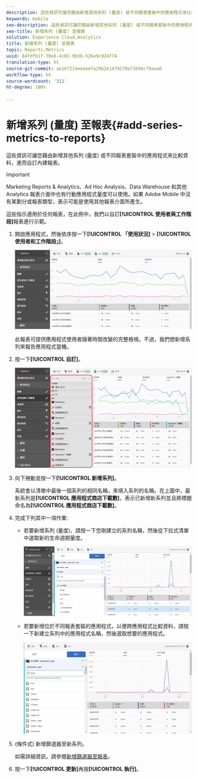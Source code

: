 ```yaml
---
description: 這些資訊可讓您藉由新增其他系列 (量度) 或不同報表套裝中的應用程式來比較資料，進而自訂內建報表。
keywords: mobile
seo-description: 這些資訊可讓您藉由新增其他系列 (量度) 或不同報表套裝中的應用程式來比較資料，進而自訂內建報表。
seo-title: 新增系列 (量度) 至報表
solution: Experience Cloud,Analytics
title: 新增系列 (量度) 至報表
topic: Reports,Metrics
uuid: 84fdfb1f-70e6-4c02-9b3b-526e9c924f74
translation-type: ht
source-git-commit: ae16f224eeaeefa29b2e1479270a72694c79aaa0
workflow-type: ht
source-wordcount: '311'
ht-degree: 100%

---
```



# 新增系列 (量度) 至報表{#add-series-metrics-to-reports}

這些資訊可讓您藉由新增其他系列 (量度) 或不同報表套裝中的應用程式來比較資料，進而自訂內建報表。

>[!IMPORTANT]
>
>Marketing Reports &amp; Analytics、Ad Hoc Analysis、Data Warehouse 和其他 Analytics 報表介面中也有行動應用程式量度可以使用。如果 Adobe Mobile 中沒有某劃分或報表類型，表示可能是使用其他報表介面所產生。

這些指示適用於任何報表，在此例中，我們以自訂&#x200B;**[!UICONTROL 使用者與工作階段]**&#x200B;報表進行示範。

1. 開啟應用程式，然後依序按一下&#x200B;**[!UICONTROL 「使用狀況]** > **[!UICONTROL 使用者和工作階段」]**。

   ![步驟結果](assets/customize1.png)

   此報表可提供應用程式使用者隨著時間改變的完整檢視。不過，我們想新增系列來報告應用程式當機。

1. 按一下&#x200B;**[!UICONTROL 自訂]**。

   ![步驟結果](assets/customize2.png)

1. 向下捲動並按一下&#x200B;**[!UICONTROL 新增系列]**。

   系統會以清單中最後一個系列的相同名稱，來填入系列的名稱。在上圖中，最新系列是&#x200B;**[!UICONTROL 應用程式商店下載數]**，表示已新增新系列並且將標題命名為&#x200B;**[!UICONTROL 應用程式商店下載數]**。

1. 完成下列其中一項作業:

   * 若要新增系列 (量度)，請按一下您剛建立的系列名稱，然後從下拉式清單中選取新的生命週期量度。

      ![步驟結果](assets/add_series.png)

   * 若要新增位於不同報表套裝的應用程式，以便跨應用程式比較資料，請按一下新建立系列中的應用程式名稱，然後選取想要的應用程式。

      ![](assets/add_series_app.png)

1. (條件式) 新增篩選器至新系列。

   如需詳細資訊，請參閱[新增篩選器至報表](/help/using/usage/reports-customize/t-reports-customize.md)。
1. 按一下&#x200B;**[!UICONTROL 更新]**&#x200B;再按&#x200B;**[!UICONTROL 執行]**。
